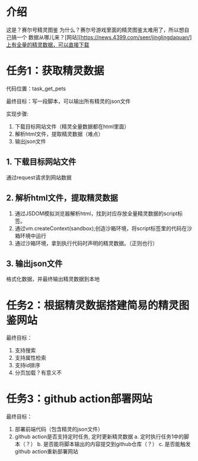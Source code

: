 # 介绍
这是？赛尔号精灵图鉴
为什么？赛尔号游戏里面的精灵图鉴太难用了，所以想自己搞一个
数据从哪儿来？[网站][https://news.4399.com/seer/jinglingdaquan/]上有全量的精灵数据，可以直接下载

# 任务1：获取精灵数据

代码位置：task_get_pets

最终目标：写一段脚本，可以输出所有精灵的json文件

实现步骤:

1. 下载目标网站文件（精灵全量数据都在html里面）
2. 解析html文件，提取精灵数据（难点）
3. 输出json文件

## 1. 下载目标网站文件

通过request请求到网站数据

## 2. 解析html文件，提取精灵数据

1. 通过JSDOM模拟浏览器解析html，找到对应存放全量精灵数据的script标签。
2. 通过vm.createContext(sandbox);创造沙箱环境，将script标签里的代码在沙箱环境中运行
3. 通过沙箱环境，拿到执行代码时声明的精灵数据。（正则也行）

## 3. 输出json文件

格式化数据，并最终输出精灵数据到本地

# 任务2：根据精灵数据搭建简易的精灵图鉴网站

最终目标：

1. 支持搜索
2. 支持属性检索
3. 支持id排序
4. 分页加载？有意义不

# 任务3：github action部署网站

最终目标：

1. 部署前端代码（包含精灵的json文件）
2. github action是否支持定时任务, 定时更新精灵数据
   a. 定时执行任务1中的脚本（？）
   b. 是否能将脚本输出的内容提交到github仓库（？）
   c. 是否能触发github action重新部署网站
